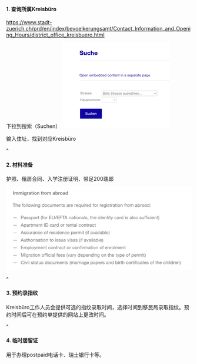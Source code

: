 #### **1. 查询所属Kreisbüro**

<https://www.stadt-zuerich.ch/prd/en/index/bevoelkerungsamt/Contact_Information_and_Opening_Hours/district_office_kreisbuero.html>

下拉到搜索（Suchen）
![](.topwrite/assets/image_1680724342187.png)

输入住址，找到对应Kreisbüro

^

#### **2. 材料准备**

护照、租房合同、入学注册证明、带足200瑞郎

![](.topwrite/assets/image.png)

^

#### **3**. **预约录指纹**

Kreisbüro工作人员会提供可选的指纹录取时间，选择时间到移民局录取指纹。预约时间后可在预约单提供的网站上更改时间。

^

#### **4**. **临时居留证**

用于办理postpaid电话卡、瑞士银行卡等。
